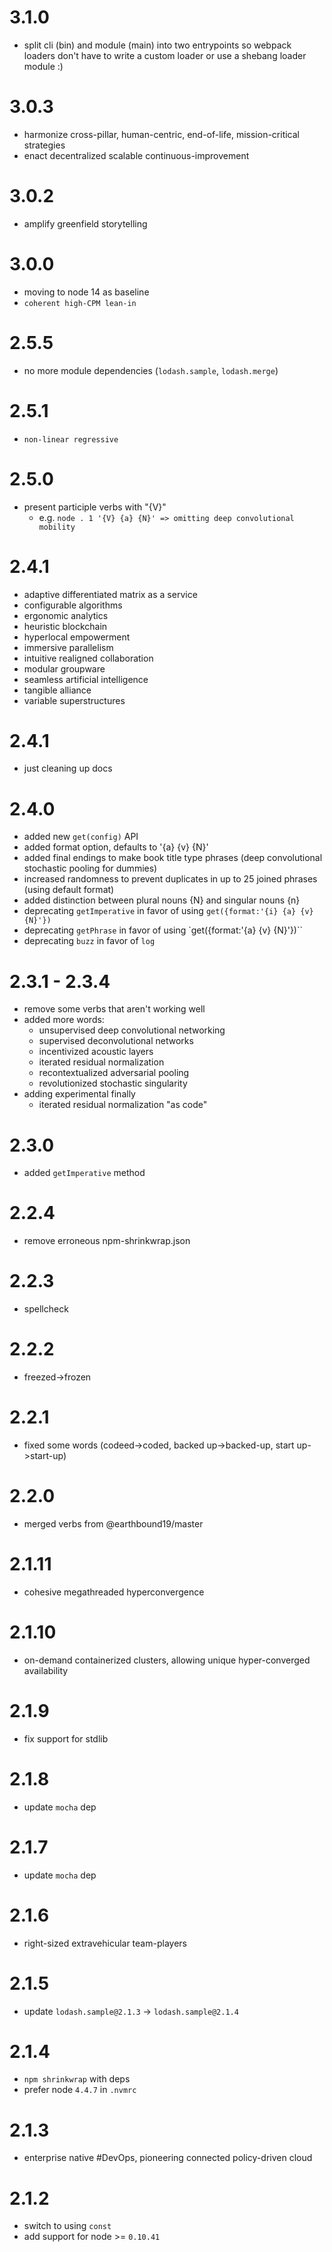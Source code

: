 # 3.1.0

-   split cli (bin) and module (main) into two entrypoints so webpack loaders don't have to write a custom loader or use a shebang loader module :)

# 3.0.3

-   harmonize cross-pillar, human-centric, end-of-life, mission-critical strategies
-   enact decentralized scalable continuous-improvement

# 3.0.2

-   amplify greenfield storytelling

# 3.0.0

-   moving to node 14 as baseline
-   `coherent high-CPM lean-in`

# 2.5.5

-   no more module dependencies (`lodash.sample`, `lodash.merge`)

# 2.5.1

-   `non-linear regressive`

# 2.5.0

-   present participle verbs with "{V}"
    -   e.g. `node . 1 '{V} {a} {N}' => omitting deep convolutional mobility`

# 2.4.1

-   adaptive differentiated matrix as a service
-   configurable algorithms
-   ergonomic analytics
-   heuristic blockchain
-   hyperlocal empowerment
-   immersive parallelism
-   intuitive realigned collaboration
-   modular groupware
-   seamless artificial intelligence
-   tangible alliance
-   variable superstructures

# 2.4.1

-   just cleaning up docs

# 2.4.0

-   added new `get(config)` API
-   added format option, defaults to '{a} {v} {N}'
-   added final endings to make book title type phrases (deep convolutional stochastic pooling for dummies)
-   increased randomness to prevent duplicates in up to 25 joined phrases (using default format)
-   added distinction between plural nouns {N} and singular nouns {n}
-   deprecating `getImperative` in favor of using `get({format:'{i} {a} {v} {N}'})`
-   deprecating `getPhrase` in favor of using `get({format:'{a} {v} {N}'})``
-   deprecating `buzz` in favor of `log`

# 2.3.1 - 2.3.4

-   remove some verbs that aren't working well
-   added more words:
    -   unsupervised deep convolutional networking
    -   supervised deconvolutional networks
    -   incentivized acoustic layers
    -   iterated residual normalization
    -   recontextualized adversarial pooling
    -   revolutionized stochastic singularity
-   adding experimental finally
    -   iterated residual normalization "as code"

# 2.3.0

-   added `getImperative` method

# 2.2.4

-   remove erroneous npm-shrinkwrap.json

# 2.2.3

-   spellcheck

# 2.2.2

-   freezed->frozen

# 2.2.1

-   fixed some words (codeed->coded, backed up->backed-up, start up->start-up)

# 2.2.0

-   merged verbs from @earthbound19/master

# 2.1.11

-   cohesive megathreaded hyperconvergence

# 2.1.10

-   on-demand containerized clusters, allowing unique hyper-converged availability

# 2.1.9

-   fix support for stdlib

# 2.1.8

-   update `mocha` dep

# 2.1.7

-   update `mocha` dep

# 2.1.6

-   right-sized extravehicular team-players

# 2.1.5

-   update `lodash.sample@2.1.3` -> `lodash.sample@2.1.4`

# 2.1.4

-   `npm shrinkwrap` with deps
-   prefer node `4.4.7` in `.nvmrc`

# 2.1.3

-   enterprise native #DevOps, pioneering connected policy-driven cloud

# 2.1.2

-   switch to using `const`
-   add support for node >= `0.10.41`
